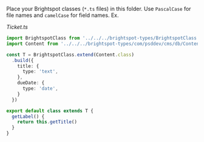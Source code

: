 Place your Brightspot classes (`*.ts` files) in this folder. Use `PascalCase` for file names and `camelCase` for field names. Ex.

_Ticket.ts_

```typescript
import BrightspotClass from '../../../brightspot-types/BrightspotClass'
import Content from '../../../brightspot-types/com/psddev/cms/db/Content'

const T = BrightspotClass.extend(Content.class)
  .build({
    title: {
      type: 'text',
    },
    dueDate: {
      type: 'date',
    }
  })

export default class extends T {
  getLabel() {
    return this.getTitle()
  }
}
```
